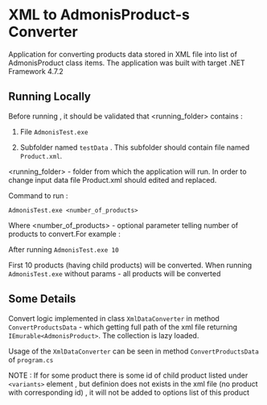 
# XML to AdmonisProduct-s Converter

Application for converting products data stored in XML file into list of AdmonisProduct class items. The application was built with target .NET Framework 4.7.2
 
## Running Locally

Before running , it should be validated that  <running_folder> contains : 

1. File ```AdmonisTest.exe```

2. Subfolder named ```testData``` . This subfolder should contain file  named ```Product.xml```. 

<running_folder> - folder from which the application will run. 
In order to change input data file Product.xml should edited and replaced.

Command to run : 

```AdmonisTest.exe <number_of_products>```

Where <number_of_products> - optional parameter telling number of products to convert.For example :

After running ```AdmonisTest.exe 10```

First 10 products (having child products) will be converted. When running  ```AdmonisTest.exe``` without params - all products will be converted

##  Some Details

Convert logic implemented in class ```XmlDataConverter``` in method 
```ConvertProductsData``` - which getting full path of the xml file
returning ```IEmurable<AdmonisProduct>```. The collection is lazy loaded. 

Usage of the ```XmlDataConverter``` can be seen in method         ```ConvertProductsData``` of ```program.cs``` 


NOTE : If for some product there is some id of child product listed under ```<variants>``` element , but definion does not exists in the xml file (no product with corresponding id) , it will not be added to options list of this product 





